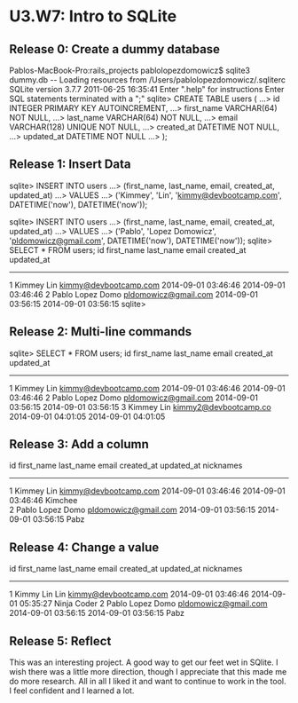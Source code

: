 # U3.W7: Intro to SQLite

## Release 0: Create a dummy database

Pablos-MacBook-Pro:rails_projects pablolopezdomowicz$ sqlite3 dummy.db
-- Loading resources from /Users/pablolopezdomowicz/.sqliterc
SQLite version 3.7.7 2011-06-25 16:35:41
Enter ".help" for instructions
Enter SQL statements terminated with a ";"
sqlite> CREATE TABLE users (
   ...>   id INTEGER PRIMARY KEY AUTOINCREMENT,
   ...>   first_name VARCHAR(64) NOT NULL,
   ...>   last_name  VARCHAR(64) NOT NULL,
   ...>   email VARCHAR(128) UNIQUE NOT NULL,
   ...>   created_at DATETIME NOT NULL,
   ...>   updated_at DATETIME NOT NULL
   ...> );

## Release 1: Insert Data 
sqlite> INSERT INTO users
   ...> (first_name, last_name, email, created_at, updated_at)
   ...> VALUES
   ...> ('Kimmey', 'Lin', 'kimmy@devbootcamp.com', DATETIME('now'), DATETIME('now'));

   sqlite> INSERT INTO users
   ...> (first_name, last_name, email, created_at, updated_at)
   ...> VALUES
   ...> ('Pablo', 'Lopez Domowicz', 'pldomowicz@gmail.com', DATETIME('now'), DATETIME('now'));
sqlite> SELECT * FROM users;
id          first_name  last_name   email                  created_at           updated_at         
----------  ----------  ----------  ---------------------  -------------------  -------------------
1           Kimmey      Lin         kimmy@devbootcamp.com  2014-09-01 03:46:46  2014-09-01 03:46:46
2           Pablo       Lopez Domo  pldomowicz@gmail.com   2014-09-01 03:56:15  2014-09-01 03:56:15
sqlite> 


## Release 2: Multi-line commands
sqlite> SELECT * FROM users;
id          first_name  last_name   email                  created_at           updated_at         
----------  ----------  ----------  ---------------------  -------------------  -------------------
1           Kimmey      Lin         kimmy@devbootcamp.com  2014-09-01 03:46:46  2014-09-01 03:46:46
2           Pablo       Lopez Domo  pldomowicz@gmail.com   2014-09-01 03:56:15  2014-09-01 03:56:15
3           Kimmey      Lin         kimmy2@devbootcamp.co  2014-09-01 04:01:05  2014-09-01 04:01:05

## Release 3: Add a column
<!-- paste your terminal output here -->

id          first_name  last_name   email                  created_at           updated_at           nicknames 
----------  ----------  ----------  ---------------------  -------------------  -------------------  ----------
1           Kimmey      Lin         kimmy@devbootcamp.com  2014-09-01 03:46:46  2014-09-01 03:46:46  Kimchee   
2           Pablo       Lopez Domo  pldomowicz@gmail.com   2014-09-01 03:56:15  2014-09-01 03:56:15  Pabz    
## Release 4: Change a value

id          first_name  last_name   email                  created_at           updated_at           nicknames  
----------  ----------  ----------  ---------------------  -------------------  -------------------  -----------
1           Kimmy Lin   Lin         kimmy@devbootcamp.com  2014-09-01 03:46:46  2014-09-01 05:35:27  Ninja Coder
2           Pablo       Lopez Domo  pldomowicz@gmail.com   2014-09-01 03:56:15  2014-09-01 03:56:15  Pabz   

## Release 5: Reflect
This was an interesting project. A good way to get our feet wet in SQlite. 
I wish there was a little more direction, though I appreciate that this made me 
do more research. All in all I liked it and want to continue to work in the tool.
I feel confident and I learned a lot.